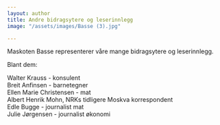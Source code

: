 ```yaml
---
layout: author
title: Andre bidragsytere og leserinnlegg
image: "/assets/images/Basse (3).jpg"

---
```


Maskoten Basse representerer våre mange bidragsytere og leserinnlegg.

Blant dem:

Walter Krauss - konsulent   
Breit Anfinsen - barnetegner  
Ellen Marie Christensen - mat  
Albert Henrik Mohn, NRKs tidligere Moskva korrespondent  
Edle Bugge - journalist mat  
Julie Jørgensen - journalist økonomi